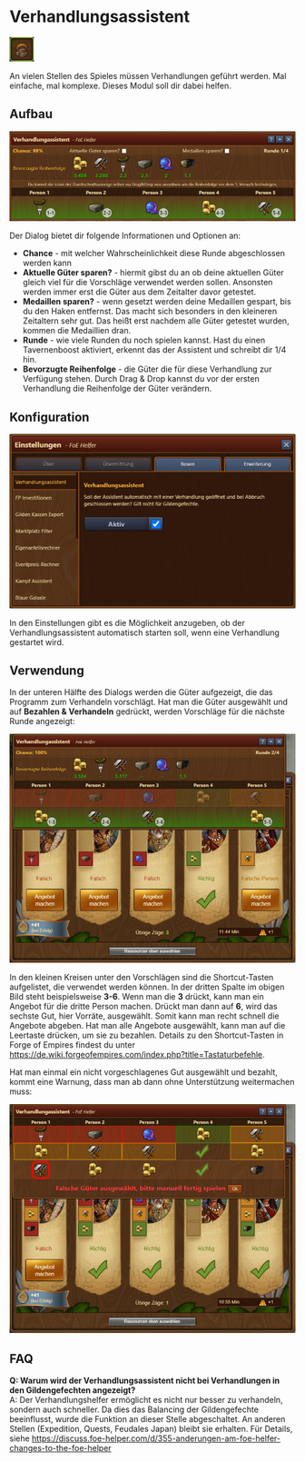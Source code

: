 # Verhandlungsassistent

![Icon](./.images/icon.png) 

An vielen Stellen des Spieles müssen Verhandlungen geführt werden. Mal einfache, mal komplexe. Dieses Modul soll dir dabei helfen.

## Aufbau

![Aufbau](./.images/screenshot.png)

Der Dialog bietet dir folgende Informationen und Optionen an:

* **Chance** - mit welcher Wahrscheinlichkeit diese Runde abgeschlossen werden kann
* **Aktuelle Güter sparen?** - hiermit gibst du an ob deine aktuellen Güter gleich viel für die Vorschläge verwendet werden sollen. Ansonsten werden immer erst die Güter aus dem Zeitalter davor getestet. 
* **Medaillen sparen?** - wenn gesetzt werden deine Medaillen gespart, bis du den Haken entfernst. Das macht sich besonders in den kleineren Zeitaltern sehr gut.  Das heißt erst nachdem alle Güter getestet wurden, kommen die Medaillien dran.
* **Runde** - wie viele Runden du noch spielen kannst. Hast du einen Tavernenboost aktiviert, erkennt das der Assistent und schreibt dir 1/4 hin.
* **Bevorzugte Reihenfolge** - die Güter die für diese Verhandlung zur Verfügung stehen.  Durch Drag & Drop kannst du vor der ersten Verhandlung die Reihenfolge der Güter verändern.

## Konfiguration

![Konfiguration](./.images/konfiguration.png)

In den Einstellungen gibt es die Möglichkeit anzugeben, ob der Verhandlungsassistent automatisch starten soll, wenn eine Verhandlung gestartet wird.

## Verwendung

In der unteren Hälfte des Dialogs werden die Güter aufgezeigt, die das Programm zum Verhandeln vorschlägt. Hat man die Güter ausgewählt und auf **Bezahlen & Verhandeln** gedrückt, werden Vorschläge für die nächste Runde angezeigt:

![Runde 2](./.images/runde2.png)

In den kleinen Kreisen unter den Vorschlägen sind die Shortcut-Tasten aufgelistet, die verwendet werden können.  In der dritten Spalte im obigen Bild steht beispielsweise **3-6**.  Wenn man die **3** drückt, kann man ein Angebot für die dritte Person machen.  Drückt man dann auf **6**, wird das sechste Gut, hier Vorräte, ausgewählt.  Somit kann man recht schnell die Angebote abgeben.  Hat man alle Angebote ausgewählt, kann man auf die Leertaste drücken, um sie zu bezahlen.  Details zu den Shortcut-Tasten in Forge of Empires findest du unter https://de.wiki.forgeofempires.com/index.php?title=Tastaturbefehle.

Hat man einmal ein nicht vorgeschlagenes Gut ausgewählt und bezahlt, kommt eine Warnung, dass man ab dann ohne Unterstützung weitermachen muss:

![Falsches Gut ausgewählt](./.images/falsches-gut.png)

## FAQ

**Q: Warum wird der Verhandlungsassistent nicht bei Verhandlungen in den Gildengefechten angezeigt?**<br>
A: Der Verhandlungshelfer ermöglicht es nicht nur besser zu verhandeln, sondern auch schneller. Da dies das Balancing der Gildengefechte beeinflusst, wurde die Funktion an dieser Stelle abgeschaltet. An anderen Stellen (Expedition, Quests, Feudales Japan) bleibt sie erhalten. Für Details, siehe https://discuss.foe-helper.com/d/355-anderungen-am-foe-helfer-changes-to-the-foe-helper
